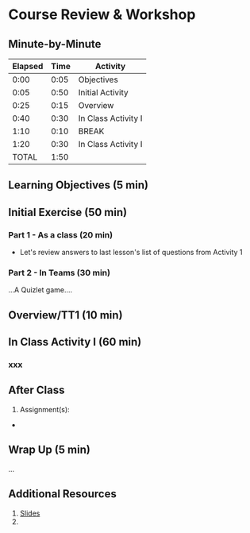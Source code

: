 # Course Review & Workshop

<!-- INSTRUCTOR NOTES:
1) For Iniital Exercise:
- Quizlet game location is:
https://quizlet.com/_6u0szm

2)  -->


## Minute-by-Minute

| **Elapsed** | **Time**  | **Activity**              |
| ----------- | --------- | ------------------------- |
| 0:00        | 0:05      | Objectives                |
| 0:05        | 0:50      | Initial Activity          |
| 0:25        | 0:15      | Overview                  |
| 0:40        | 0:30      | In Class Activity I       |
| 1:10        | 0:10      | BREAK                     |
| 1:20        | 0:30      | In Class Activity I       |
| TOTAL       | 1:50      |                           |


## Learning Objectives (5 min)

<!-- 1. Identify use cases of Operations with dependencies.
1. Implement dependencies.
1. Review Operations by implementing a solution in a project. -->

## Initial Exercise (50 min)

### Part 1 - As a class (20 min)
- Let's review answers to last lesson's list of questions from Activity 1

### Part 2 - In Teams (30 min)

...A Quizlet game....


<!-- INSTRUCTOR NOTES:
1) For Iniital Exercise:
- Quizlet game location is:
https://quizlet.com/_6u0szm
 -->


## Overview/TT1 (10 min)



## In Class Activity I (60 min)

### xxx


## After Class

1. Assignment(s):
-
<!-- - For next class, bring your plan for the final project. This is important since we have two weeks left in the term. -->

## Wrap Up (5 min)

...
<!-- - You pair programmed today's exercise. Make sure both of you get a working copy of the project. -->

## Additional Resources

1. [Slides]()
2. []()
